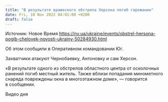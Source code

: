 ```yaml
---
title: "В результате вражеского обстрела Херсона погиб горожанин"
date: Fri, 18 Nov 2022 04:01:00 +0200
draft: false
---
```

Источник: Новое Время https://nv.ua/ukraine/events/obstrel-hersona-pogib-chelovek-novosti-ukrainy-50284930.html


Об этом сообщили в Оперативном командовании Юг.

Захватчики атакуют Чернобаевку, Антоновку и сам Херсон.

«В результате одного из обстрелов областного центра от осколочных ранений погиб местный житель. Также вблизи попадания минометного снаряда повреждены окна в многоэтажном доме», — говорится в сообщении.

 Видео дня   
